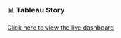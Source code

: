 ### 📊 Tableau Story

[Click here to view the live dashboard](https://public.tableau.com/views/USStrikes_17515757088820/Story1?:language=en-US&publish=yes&:sid=&:redirect=auth&:display_count=n&:origin=viz_share_link)

